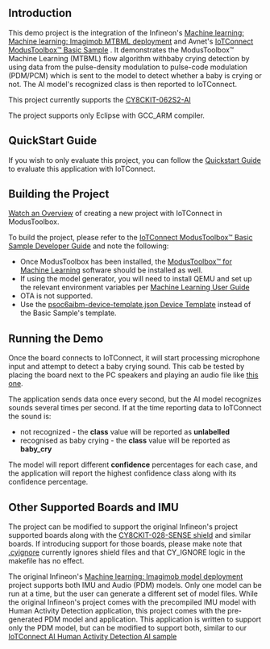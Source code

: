 ## Introduction

This demo project is the integration of the 
Infineon's [Machine learning: Machine learning: Imagimob MTBML deployment](https://github.com/Infineon/mtb-example-ml-imagimob-mtbml-deploy/tree/release-v1.1.0)
and Avnet's [IoTConnect ModusToolbox&trade; Basic Sample](https://github.com/avnet-iotconnect/avnet-iotc-mtb-basic-example/tree/release-v6.0.0)
. It demonstrates the ModusToolbox&trade; Machine Learning (MTBML) flow algorithm withbaby crying detection by
using data from the pulse-density modulation to pulse-code modulation (PDM/PCM) which is sent to the model to detect whether a baby is crying or not.
The AI model's recognized class is then reported to IoTConnect.

This project currently supports the [CY8CKIT-062S2-AI](https://www.infineon.com/cms/en/product/evaluation-boards/cy8ckit-062s2-ai/)

The project supports only Eclipse with GCC_ARM compiler.

## QuickStart Guide

If you wish to only evaluate this project, you can follow the [Quickstart Guide](QUICKSTART.md) to evaluate this application with IoTConnect.


## Building the Project

[Watch an Overview](https://saleshosted.z13.web.core.windows.net/media/ifx/videos/IFX%20Modus%20with%20IoTConnect.mp4) of creating a new project with IoTConnect in ModusToolbox.

To build the project, please refer to the 
[IoTConnect ModusToolbox&trade; Basic Sample Developer Guide](https://github.com/avnet-iotconnect/avnet-iotc-mtb-basic-example/tree/release-v6.0.0/DEVELOPER_GUIDE.md) 
and note the following:
- Once ModusToolbox has been installed, the 
    [ModusToolbox&trade; for Machine Learning](https://softwaretools.infineon.com/tools/com.ifx.tb.tool.modustoolboxpackmachinelearning) 
    software should be installed as well.
- If using the model generator, you will need to install QEMU and set up the relevant environment variables
    per [Machine Learning User Guide](https://www.infineon.com/dgdl/Infineon-Infineon-ModusToolbox_Machine_Learning_User_Guide-UserManual-v02_00-EN-UserManual-v09_00-EN.pdf?fileId=8ac78c8c83cd308101840de7e95a09df)
- OTA is not supported.
- Use the [psoc6aibm-device-template.json Device Template](files/psoc6aibm-device-template.json) instead of the Basic Sample's template.


## Running the Demo

Once the board connects to IoTConnect, it will start processing microphone input and attempt to detect a 
baby crying sound. This cab be tested by placing the board next to the PC speakers and
playing an audio file like [this one](https://www.youtube.com/watch?v=j3glwtXrj0c).

The application sends data once every second, but the AI model recognizes sounds several times
per second. If at the time reporting data to IoTConnect the sound is:
 * not recognized - the **class** value will be reported as **unlabelled**
 * recognised as baby crying - the **class** value will be reported as **baby_cry**

The model will report different **confidence** percentages for each case, and the application will report
the highest confidence class along with its confidence percentage.


## Other Supported Boards and IMU

The project  can be modified to support the original Infineon's project supported boards along with the 
[CY8CKIT-028-SENSE shield](https://www.infineon.com/cms/en/product/evaluation-boards/cy8ckit-028-sense/) and similar boards.
If introducing support for those boards, please make note that [.cyignore](.cyignore) currently ignores shield files and 
that CY_IGNORE logic in the makefile has no effect.

The original Infineon's [Machine learning: Imagimob model deployment](https://github.com/Infineon/mtb-example-ml-imagimob-deploy/tree/release-v1.1.0)
project supports both IMU and Audio (PDM) models. Only one model can be run at a time, but 
the user can generate a different set of model files. While the original Infineon's project 
comes with the precompiled IMU model with Human Activity Detection application, this project comes with the pre-generated
PDM model and application. This application is written to support only the PDM model, but can be 
modified to support both, 
similar to our [IoTConnect AI Human Activity Detection AI sample](https://github.com/avnet-iotconnect/avnet-iotc-mtb-ai-imu-example)

